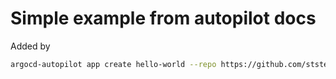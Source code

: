 # Simple example from autopilot docs

Added by

```sh
argocd-autopilot app create hello-world --repo https://github.com/ststefa/argoauto-l5ug.git --app github.com/argoproj-labs/argocd-autopilot/examples/demo-app/ --project test
```
